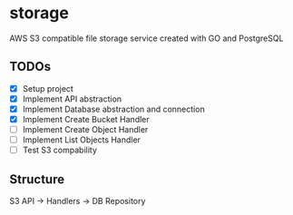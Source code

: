 # storage
AWS S3 compatible file storage service created with GO and PostgreSQL

## TODOs
- [x] Setup project
- [x] Implement API abstraction
- [x] Implement Database abstraction and connection
- [x] Implement Create Bucket Handler
- [ ] Implement Create Object Handler
- [ ] Implement List Objects Handler
- [ ] Test S3 compability

## Structure
S3 API -> Handlers -> DB Repository